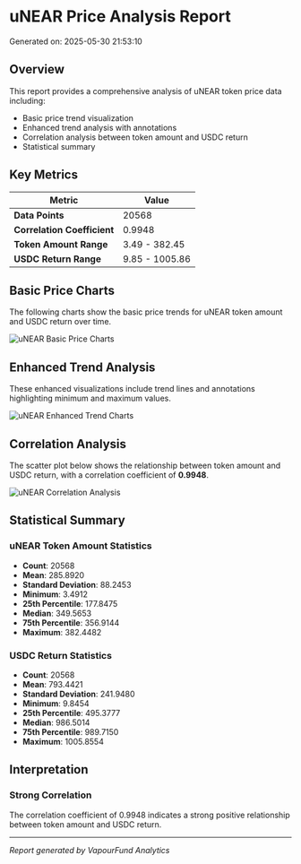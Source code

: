 # uNEAR Price Analysis Report

Generated on: 2025-05-30 21:53:10

## Overview

This report provides a comprehensive analysis of uNEAR token price data including:
- Basic price trend visualization
- Enhanced trend analysis with annotations
- Correlation analysis between token amount and USDC return
- Statistical summary

## Key Metrics

| Metric | Value |
|--------|-------|
| **Data Points** | 20568 |
| **Correlation Coefficient** | 0.9948 |
| **Token Amount Range** | 3.49 - 382.45 |
| **USDC Return Range** | 9.85 - 1005.86 |

## Basic Price Charts

The following charts show the basic price trends for uNEAR token amount and USDC return over time.

![uNEAR Basic Price Charts](https://raw.githubusercontent.com/elcolie/weekly_analysis_2/main/chart_images/uNEAR_price_charts.png)

## Enhanced Trend Analysis

These enhanced visualizations include trend lines and annotations highlighting minimum and maximum values.

![uNEAR Enhanced Trend Charts](https://raw.githubusercontent.com/elcolie/weekly_analysis_2/main/chart_images/uNEAR_price_charts_with_trend.png)

## Correlation Analysis

The scatter plot below shows the relationship between token amount and USDC return, with a correlation coefficient of **0.9948**.

![uNEAR Correlation Analysis](https://raw.githubusercontent.com/elcolie/weekly_analysis_2/main/chart_images/uNEAR_relationship_chart.png)

## Statistical Summary

### uNEAR Token Amount Statistics
- **Count**: 20568
- **Mean**: 285.8920
- **Standard Deviation**: 88.2453
- **Minimum**: 3.4912
- **25th Percentile**: 177.8475
- **Median**: 349.5653
- **75th Percentile**: 356.9144
- **Maximum**: 382.4482

### USDC Return Statistics
- **Count**: 20568
- **Mean**: 793.4421
- **Standard Deviation**: 241.9480
- **Minimum**: 9.8454
- **25th Percentile**: 495.3777
- **Median**: 986.5014
- **75th Percentile**: 989.7150
- **Maximum**: 1005.8554

## Interpretation

### Strong Correlation

The correlation coefficient of 0.9948 indicates a strong positive relationship between token amount and USDC return.

---

*Report generated by VapourFund Analytics*
